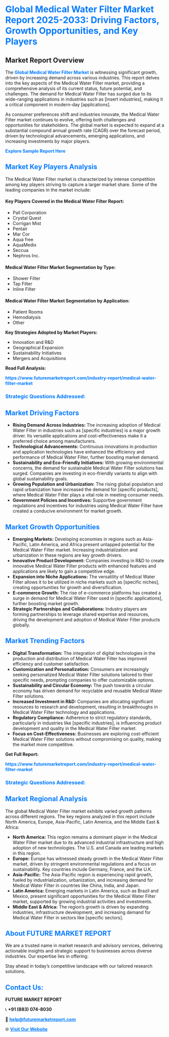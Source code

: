 <h1 style="color: #007BFF;">Global Medical Water Filter Market Report 2025-2033: Driving Factors, Growth Opportunities, and Key Players</h1>

<section id="overview">
<h2>Market Report Overview</h2>
<p>The <a href="https://www.futuremarketreport.com/industry-report/medical-water-filter-market" style="color: #007BFF; text-decoration: none;"><strong>Global Medical Water Filter Market</strong></a> is witnessing significant growth, driven by increasing demand across various industries. This report delves into the key aspects of the Medical Water Filter market, providing a comprehensive analysis of its current status, future potential, and challenges. The demand for Medical Water Filter has surged due to its wide-ranging applications in industries such as [insert industries], making it a critical component in modern-day [applications].</p>
<p>As consumer preferences shift and industries innovate, the Medical Water Filter market continues to evolve, offering both challenges and opportunities for stakeholders. The global market is expected to expand at a substantial compound annual growth rate (CAGR) over the forecast period, driven by technological advancements, emerging applications, and increasing investments by major players.</p>
</section>

<section id="overview">
<p><a href="https://www.futuremarketreport.com/request-sample/reportId=43711" style="color: #007BFF; text-decoration: none;"><strong>Explore Sample Report Here</strong></a></p>
</section>

<section id="key-players">
<h2 style="color: #007BFF;">Market Key Players Analysis</h2>
<p>The Medical Water Filter market is characterized by intense competition among key players striving to capture a larger market share. Some of the leading companies in the market include:</p>
<h4>Key Players Covered in the Medical Water Filter Report:</h4>
<ul><li>Pall Corporation</li><li>Crystal Quest</li><li>Corrigan Mist</li><li>Pentair</li><li>Mar Cor</li><li>Aqua free</li><li>AquaMedix</li><li>Seccua</li><li>Nephros Inc.</li></ul>
<h4>Medical Water Filter Market Segmentation by Type:</h4>
<ul><li>Shower Filter</li><li>Tap Filter</li><li>Inline Filter</li></ul>

<h4>Medical Water Filter Market Segmentation by Application:</h4>
<ul><li>Patient Rooms</li><li>Hemodialysis</li><li>Other</li></ul>
<p><strong>Key Strategies Adopted by Market Players:</strong></p>
<ul>
<li>Innovation and R&D</li>
<li>Geographical Expansion</li>
<li>Sustainability Initiatives</li>
<li>Mergers and Acquisitions</li>
</ul>
</section>

<section>
<p><strong>Read Full Analysis: </strong></p><a href="https://www.futuremarketreport.com/industry-report/medical-water-filter-market" style="color: #007BFF; text-decoration: none;"><strong>https://www.futuremarketreport.com/industry-report/medical-water-filter-market</strong></a>
<h3 style="color: #007BFF;">Strategic Questions Addressed:</h3>
</section>

<section id="driving-factors">
<h2 style="color: #007BFF;">Market Driving Factors</h2>
<ul>
<li><strong>Rising Demand Across Industries:</strong> The increasing adoption of Medical Water Filter in industries such as [specific industries] is a major growth driver. Its versatile applications and cost-effectiveness make it a preferred choice among manufacturers.</li>
<li><strong>Technological Advancements:</strong> Continuous innovations in production and application technologies have enhanced the efficiency and performance of Medical Water Filter, further boosting market demand.</li>
<li><strong>Sustainability and Eco-Friendly Initiatives:</strong> With growing environmental concerns, the demand for sustainable Medical Water Filter solutions has surged. Companies are investing in eco-friendly variants to align with global sustainability goals.</li>
<li><strong>Growing Population and Urbanization:</strong> The rising global population and rapid urbanization have increased the demand for [specific products], where Medical Water Filter plays a vital role in meeting consumer needs.</li>
<li><strong>Government Policies and Incentives:</strong> Supportive government regulations and incentives for industries using Medical Water Filter have created a conducive environment for market growth.</li>
</ul>
</section>

<section id="growth-opportunities">
<h2 style="color: #007BFF;">Market Growth Opportunities</h2>
<ul>
<li><strong>Emerging Markets:</strong> Developing economies in regions such as Asia-Pacific, Latin America, and Africa present untapped potential for the Medical Water Filter market. Increasing industrialization and urbanization in these regions are key growth drivers.</li>
<li><strong>Innovative Product Development:</strong> Companies investing in R&D to create innovative Medical Water Filter products with enhanced features and applications are likely to gain a competitive edge.</li>
<li><strong>Expansion into Niche Applications:</strong> The versatility of Medical Water Filter allows it to be utilized in niche markets such as [specific niches], creating opportunities for growth and diversification.</li>
<li><strong>E-commerce Growth:</strong> The rise of e-commerce platforms has created a surge in demand for Medical Water Filter used in [specific applications], further boosting market growth.</li>
<li><strong>Strategic Partnerships and Collaborations:</strong> Industry players are forming partnerships to leverage shared expertise and resources, driving the development and adoption of Medical Water Filter products globally.</li>
</ul>
</section>

<section id="trending-factors">
<h2 style="color: #007BFF;">Market Trending Factors</h2>
<ul>
<li><strong>Digital Transformation:</strong> The integration of digital technologies in the production and distribution of Medical Water Filter has improved efficiency and customer satisfaction.</li>
<li><strong>Customization and Personalization:</strong> Consumers are increasingly seeking personalized Medical Water Filter solutions tailored to their specific needs, prompting companies to offer customizable options.</li>
<li><strong>Sustainability and Circular Economy:</strong> The push towards a circular economy has driven demand for recyclable and reusable Medical Water Filter solutions.</li>
<li><strong>Increased Investment in R&D:</strong> Companies are allocating significant resources to research and development, resulting in breakthroughs in Medical Water Filter technology and applications.</li>
<li><strong>Regulatory Compliance:</strong> Adherence to strict regulatory standards, particularly in industries like [specific industries], is influencing product development and quality in the Medical Water Filter market.</li>
<li><strong>Focus on Cost-Effectiveness:</strong> Businesses are exploring cost-efficient Medical Water Filter solutions without compromising on quality, making the market more competitive.</li>
</ul>
</section>

<section>
<p><strong>Get Full Report: </strong></p><a href="https://www.futuremarketreport.com/industry-report/medical-water-filter-market" style="color: #007BFF; text-decoration: none;"><strong>https://www.futuremarketreport.com/industry-report/medical-water-filter-market</strong></a>
<h3 style="color: #007BFF;">Strategic Questions Addressed:</h3>
</section>


<section id="regional-analysis">
<h2 style="color: #007BFF;">Market Regional Analysis</h2>
<p>The global Medical Water Filter market exhibits varied growth patterns across different regions. The key regions analyzed in this report include North America, Europe, Asia-Pacific, Latin America, and the Middle East & Africa:</p>
<ul>
<li><strong>North America:</strong> This region remains a dominant player in the Medical Water Filter market due to its advanced industrial infrastructure and high adoption of new technologies. The U.S. and Canada are leading markets in this region.</li>
<li><strong>Europe:</strong> Europe has witnessed steady growth in the Medical Water Filter market, driven by stringent environmental regulations and a focus on sustainability. Key countries include Germany, France, and the U.K.</li>
<li><strong>Asia-Pacific:</strong> The Asia-Pacific region is experiencing rapid growth, fueled by industrialization, urbanization, and increasing demand for Medical Water Filter in countries like China, India, and Japan.</li>
<li><strong>Latin America:</strong> Emerging markets in Latin America, such as Brazil and Mexico, present significant opportunities for the Medical Water Filter market, supported by growing industrial activities and investments.</li>
<li><strong>Middle East & Africa:</strong> The region’s growth is driven by expanding industries, infrastructure development, and increasing demand for Medical Water Filter in sectors like [specific sectors].</li>
</ul>
</section>

<footer>
<h2 style="color: #007BFF;">About FUTURE MARKET REPORT</h2>
<p>We are a trusted name in market research and advisory services, delivering actionable insights and strategic support to businesses across diverse industries. Our expertise lies in offering:</p>

<p>Stay ahead in today’s competitive landscape with our tailored research solutions.</p>

<h2 style="color: #007BFF;">Contact Us:</h2>
<p><strong>FUTURE MARKET REPORT</strong></p>
<p>📞 <strong>+91 (883) 074-8030</strong></p>
<p>📧 <strong><a href="mailto:help@futuremarketreport.com" style="color: #007BFF;">help@futuremarketreport.com</a></strong></p>
<p>🌐 <strong><a href="https://www.futuremarketreport.com/" style="color: #007BFF;">Visit Our Website</a></strong></p>
</footer>